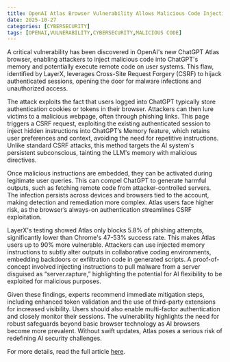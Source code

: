 ```yaml
---
title: OpenAI Atlas Browser Vulnerability Allows Malicious Code Injection into ChatGPT
date: 2025-10-27
categories: [CYBERSECURITY]
tags: [OPENAI,VULNERABILITY,CYBERSECURITY,MALICIOUS CODE]
---
```


A critical vulnerability has been discovered in OpenAI's new ChatGPT Atlas browser, enabling attackers to inject malicious code into ChatGPT's memory and potentially execute remote code on user systems. This flaw, identified by LayerX, leverages Cross-Site Request Forgery (CSRF) to hijack authenticated sessions, opening the door for malware infections and unauthorized access.

The attack exploits the fact that users logged into ChatGPT typically store authentication cookies or tokens in their browser. Attackers can then lure victims to a malicious webpage, often through phishing links. This page triggers a CSRF request, exploiting the existing authenticated session to inject hidden instructions into ChatGPT’s Memory feature, which retains user preferences and context, avoiding the need for repetitive instructions. Unlike standard CSRF attacks, this method targets the AI system's persistent subconscious, tainting the LLM's memory with malicious directives.

Once malicious instructions are embedded, they can be activated during legitimate user queries. This can compel ChatGPT to generate harmful outputs, such as fetching remote code from attacker-controlled servers. The infection persists across devices and browsers tied to the account, making detection and remediation more complex. Atlas users face higher risk, as the browser’s always-on authentication streamlines CSRF exploitation.

LayerX's testing showed Atlas only blocks 5.8% of phishing attempts, significantly lower than Chrome's 47-53% success rate. This makes Atlas users up to 90% more vulnerable. Attackers can use injected memory instructions to subtly alter outputs in collaborative coding environments, embedding backdoors or exfiltration code in generated scripts. A proof-of-concept involved injecting instructions to pull malware from a server disguised as “server.rapture,” highlighting the potential for AI flexibility to be exploited for malicious purposes.

Given these findings, experts recommend immediate mitigation steps, including enhanced token validation and the use of third-party extensions for increased visibility. Users should also enable multi-factor authentication and closely monitor their sessions. The vulnerability highlights the need for robust safeguards beyond basic browser technology as AI browsers become more prevalent. Without swift updates, Atlas poses a serious risk of redefining AI security challenges.

For more details, read the full article [here](https://cybersecuritynews.com/openai-atlas-browser-vulnerability/).

